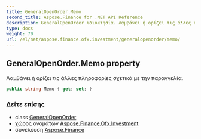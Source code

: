 ```yaml
---
title: GeneralOpenOrder.Memo
second_title: Aspose.Finance for .NET API Reference
description: GeneralOpenOrder ιδιοκτησία. Λαμβάνει ή ορίζει τις άλλες πληροφορίες σχετικά με την παραγγελία.
type: docs
weight: 70
url: /el/net/aspose.finance.ofx.investment/generalopenorder/memo/
---
```

## GeneralOpenOrder.Memo property

Λαμβάνει ή ορίζει τις άλλες πληροφορίες σχετικά με την παραγγελία.

```csharp
public string Memo { get; set; }
```

### Δείτε επίσης

* class [GeneralOpenOrder](../)
* χώρος ονομάτων [Aspose.Finance.Ofx.Investment](../../generalopenorder/)
* συνέλευση [Aspose.Finance](../../../)


